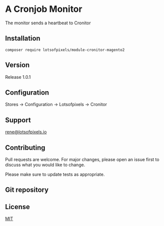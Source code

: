 # A Cronjob Monitor
The monitor sends a heartbeat to Cronitor

## Installation
```
composer require lotsofpixels/module-cronitor-magento2
```
## Version
Release 1.0.1

## Configuration
Stores -> Configuration -> Lotsofpixels -> Cronitor

## Support
rene@lotsofpixels.io

## Contributing
Pull requests are welcome. For major changes, please open an issue first
to discuss what you would like to change.

Please make sure to update tests as appropriate.


## Git repository

## License

[MIT](https://choosealicense.com/licenses/mit/)